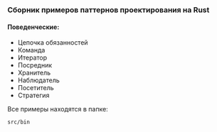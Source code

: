 ### Сборник примеров паттернов проектирования на Rust

#### Поведенческие:
- Цепочка обязанностей
- Команда
- Итератор
- Посредник
- Хранитель
- Наблюдатель
- Посетитель
- Стратегия

Все примеры находятся в папке:
```bash
src/bin
```